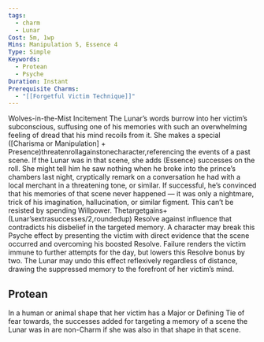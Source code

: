 ```yaml
---
tags:
  - charm
  - Lunar
Cost: 5m, 1wp
Mins: Manipulation 5, Essence 4
Type: Simple
Keywords:
  - Protean
  - Psyche
Duration: Instant
Prerequisite Charms:
  - "[[Forgetful Victim Technique]]"
---
```

Wolves-in-the-Mist Incitement The Lunar’s words burrow into her victim’s subconscious, suffusing one of his memories with such an overwhelming feeling of dread that his mind recoils from it. She makes a special ([Charisma or Manipulation] + Presence)threatenrollagainstonecharacter,referencing the events of a past scene. If the Lunar was in that scene, she adds (Essence) successes on the roll. She might tell him he saw nothing when he broke into the prince’s chambers last night, cryptically remark on a conversation he had with a local merchant in a threatening tone, or similar. If successful, he’s convinced that his memories of that scene never happened — it was only a nightmare, trick of his imagination, hallucination, or similar figment. This can’t be resisted by spending Willpower. Thetargetgains+(Lunar’sextrasuccesses/2,roundedup) Resolve against influence that contradicts his disbelief in the targeted memory. A character may break this Psyche effect by presenting the victim with direct evidence that the scene occurred and overcoming his boosted Resolve. Failure renders the victim immune to further attempts for the day, but lowers this Resolve bonus by two. The Lunar may undo this effect reflexively regardless of distance, drawing the suppressed memory to the forefront of her victim’s mind. 
## Protean 

In a human or animal shape that her victim has a Major or Defining Tie of fear towards, the successes added for targeting a memory of a scene the Lunar was in are non-Charm if she was also in that shape in that scene.